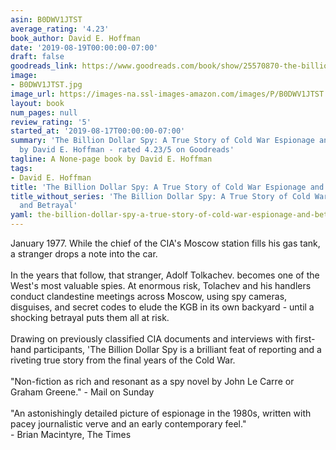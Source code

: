 ```yaml
---
asin: B0DWV1JTST
average_rating: '4.23'
book_author: David E. Hoffman
date: '2019-08-19T00:00:00-07:00'
draft: false
goodreads_link: https://www.goodreads.com/book/show/25570870-the-billion-dollar-spy
image:
- B0DWV1JTST.jpg
image_url: https://images-na.ssl-images-amazon.com/images/P/B0DWV1JTST.01._SCLZZZZZZZ.jpg
layout: book
num_pages: null
review_rating: '5'
started_at: '2019-08-17T00:00:00-07:00'
summary: 'The Billion Dollar Spy: A True Story of Cold War Espionage and Betrayal
  by David E. Hoffman - rated 4.23/5 on Goodreads'
tagline: A None-page book by David E. Hoffman
tags:
- David E. Hoffman
title: 'The Billion Dollar Spy: A True Story of Cold War Espionage and Betrayal'
title_without_series: 'The Billion Dollar Spy: A True Story of Cold War Espionage
  and Betrayal'
yaml: the-billion-dollar-spy-a-true-story-of-cold-war-espionage-and-betrayal
---
```


January 1977. While the chief of the CIA's Moscow station fills his gas tank, a stranger drops a note into the car.<br /><br />In the years that follow, that stranger, Adolf Tolkachev. becomes one of the West's most valuable spies. At enormous risk, Tolachev and his handlers conduct clandestine meetings across Moscow, using spy cameras, disguises, and secret codes to elude the KGB in its own backyard - until a shocking betrayal puts them all at risk.<br /><br />Drawing on previously classified CIA documents and interviews with first-hand participants, 'The Billion Dollar Spy is a brilliant feat of reporting and a riveting true story from the final years of the Cold War.<br /><br />"Non-fiction as rich and resonant as a spy novel by John Le Carre or Graham Greene." - Mail on Sunday<br /><br />"An astonishingly detailed picture of espionage in the 1980s, written with pacey journalistic verve and an early contemporary feel."<br /> - Brian Macintyre, The Times